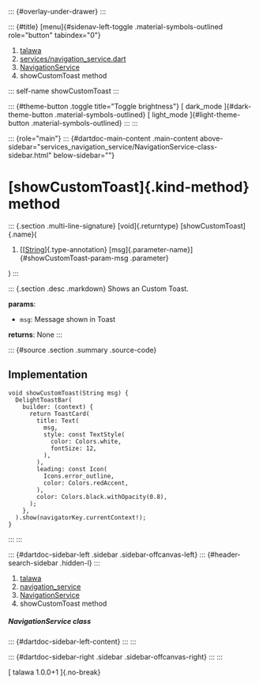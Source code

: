 ::: {#overlay-under-drawer}
:::

::: {#title}
[menu]{#sidenav-left-toggle .material-symbols-outlined role="button"
tabindex="0"}

1.  [talawa](../../index.html)
2.  [services/navigation_service.dart](../../services_navigation_service/)
3.  [NavigationService](../../services_navigation_service/NavigationService-class.html)
4.  showCustomToast method

::: self-name
showCustomToast
:::

::: {#theme-button .toggle title="Toggle brightness"}
[ dark_mode ]{#dark-theme-button .material-symbols-outlined} [
light_mode ]{#light-theme-button .material-symbols-outlined}
:::
:::

::: {role="main"}
::: {#dartdoc-main-content .main-content above-sidebar="services_navigation_service/NavigationService-class-sidebar.html" below-sidebar=""}
<div>

# [showCustomToast]{.kind-method} method

</div>

::: {.section .multi-line-signature}
[void]{.returntype} [showCustomToast]{.name}(

1.  [[[String](https://api.flutter.dev/flutter/dart-core/String-class.html)]{.type-annotation}
    [msg]{.parameter-name}]{#showCustomToast-param-msg .parameter}

)
:::

::: {.section .desc .markdown}
Shows an Custom Toast.

**params**:

-   `msg`: Message shown in Toast

**returns**: None
:::

::: {#source .section .summary .source-code}
## Implementation

``` language-dart
void showCustomToast(String msg) {
  DelightToastBar(
    builder: (context) {
      return ToastCard(
        title: Text(
          msg,
          style: const TextStyle(
            color: Colors.white,
            fontSize: 12,
          ),
        ),
        leading: const Icon(
          Icons.error_outline,
          color: Colors.redAccent,
        ),
        color: Colors.black.withOpacity(0.8),
      );
    },
  ).show(navigatorKey.currentContext!);
}
```
:::
:::

::: {#dartdoc-sidebar-left .sidebar .sidebar-offcanvas-left}
::: {#header-search-sidebar .hidden-l}
:::

1.  [talawa](../../index.html)
2.  [navigation_service](../../services_navigation_service/)
3.  [NavigationService](../../services_navigation_service/NavigationService-class.html)
4.  showCustomToast method

##### NavigationService class

::: {#dartdoc-sidebar-left-content}
:::
:::

::: {#dartdoc-sidebar-right .sidebar .sidebar-offcanvas-right}
:::
:::

[ talawa 1.0.0+1 ]{.no-break}
